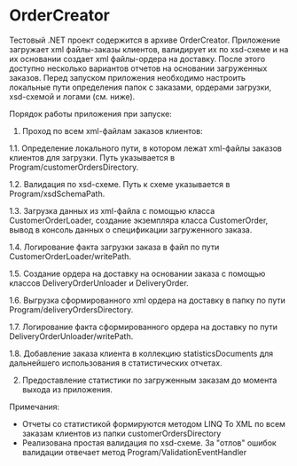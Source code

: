 # OrderCreator
Тестовый .NET проект содержится в архиве OrderCreator.
Приложение загружает xml файлы-заказы клиентов, валидирует их по xsd-схеме и на их основании создает xml файлы-ордера на доставку.
После этого доступно несколько вариантов отчетов на основании загруженных заказов.
Перед запуском приложения необходимо настроить локальные пути определения папок с заказами, ордерами загрузки, xsd-схемой и логами (см. ниже).

Порядок работы приложения при запуске:

1. Проход по всем xml-файлам заказов клиентов:

1.1.	Определение локального пути, в котором лежат xml-файлы заказов клиентов для загрузки. Путь указывается в Program/customerOrdersDirectory.

1.2. Валидация по xsd-схеме. Путь к схеме указывается в Program/xsdSchemaPath.

1.3. Загрузка данных из xml-файла с помощью класса CustomerOrderLoader, создание экземпляра класса CustomerOrder, вывод в консоль данных о спецификации загруженного заказа.

1.4. Логирование факта загрузки заказа в файл по пути CustomerOrderLoader/writePath.

1.5. Создание ордера на доставку на основании заказа с помощью классов DeliveryOrderUnloader и DeliveryOrder.

1.6. Выгрузка сформированного xml ордера на доставку в папку по пути Program/deliveryOrdersDirectory.

1.7. Логирование факта сформированного ордера на доставку по пути DeliveryOrderUnloader/writePath.

1.8. Добавление заказа клиента в коллекцию statisticsDocuments для дальнейшего использования в статистических отчетах.

2. Предоставление статистики по загруженным заказам до момента выхода из приложения.

Примечания:
- Отчеты со статистикой формируются методом LINQ To XML по всем заказам клиентов из папки customerOrdersDirectory
- Реализована простая валидация по xsd-схеме. За "отлов" ошибок валидации отвечает метод Program/ValidationEventHandler
